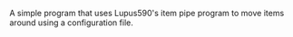 A simple program that uses Lupus590's item pipe program to move items around using a configuration file.